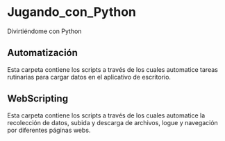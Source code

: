 # Jugando_con_Python
Divirtiéndome con Python

## Automatización
Esta carpeta contiene los scripts a través de los cuales automatice tareas rutinarias para cargar datos en el aplicativo de escritorio.

## WebScripting
Esta carpeta contiene los scripts a través de los cuales automatice la recolección de datos, subida y descarga de archivos, logue y navegación por diferentes páginas webs.
